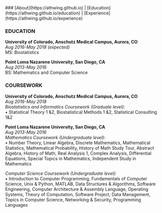 <head>
<meta name='keywords' content="Annie, Thwing, biostatistics, Colorado, Denver, student, researcher">
</head>
### [About](https://athwing.github.io)  |  [Education](https://athwing.github.io/education) |  [Experience](https://athwing.github.io/experience)

### EDUCATION 
**University of Colorado, Anschutz Medical Campus, Aurora, CO** <br>
*Aug 2016-May 2018 (expected)*<br>
MS: Biostatistics

**Point Loma Nazarene University, San Diego, CA**<br>
*Aug 2013-May 2016*<br>
BS: Mathematics and Computer Science

### COURSEWORK
**University of Colorado, Anschutz Medical Campus, Aurora, CO** <br>
*Aug 2016-May 2018*<br>
*Biostatistics and Informatics Coursework (Graduate level):*<br>
•	Statistical Theory 1 &2, Biostatistical Methods 1 &2, Statistical Consulting 1&2 

**Point Loma Nazarene University, San Diego, CA** <br>
*Aug 2013-May 2016*<br>
*Mathematics Coursework (Undergraduate level):*<br>
•	Number Theory, Linear Algebra, Discrete Mathematics, Mathematical Statistics, Mathematical Probability, History of Math Study Tour, Abstract Algebra, History of Math, Real Analysis 1, Complex Analysis, Differential Equations, Special Topics in Mathematics, Independent Study in Mathematics 

*Computer Science Coursework (Undergraduate level):*<br>
•	Introduction to Computer Programming, Fundamentals of Computer Science, Unix & Python, MATLAB, Data Structures & Algorithms, Software Engineering, Computer Architecture & Assembly Language, Operating Systems, Theory of Computation, Software Project, Data Management, Topics in Computer Science, Networking & Security, Programming Languages 
